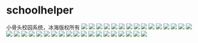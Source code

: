 # schoolhelper
小骨头校园系统，冰海版权所有
![](https://github.com/IceSeaOnly/schoolhelper/blob/master/img_github/githubScreenshot_2017-02-24-18-31-45-583.png)
![](https://github.com/IceSeaOnly/schoolhelper/blob/master/img_github/githubScreenshot_2017-02-24-18-31-51-699.png)
![](https://github.com/IceSeaOnly/schoolhelper/blob/master/img_github/githubScreenshot_2017-02-24-18-32-04-252.png)
![](https://github.com/IceSeaOnly/schoolhelper/blob/master/img_github/githubScreenshot_2017-02-24-18-32-11-672.png)
![](https://github.com/IceSeaOnly/schoolhelper/blob/master/img_github/Screenshot_2017-02-24-18-20-47-124.png)
![](https://github.com/IceSeaOnly/schoolhelper/blob/master/img_github/Screenshot_2017-02-24-18-20-58-380.png)
![](https://github.com/IceSeaOnly/schoolhelper/blob/master/img_github/Screenshot_2017-02-24-18-21-08-724.png)
![](https://github.com/IceSeaOnly/schoolhelper/blob/master/img_github/Screenshot_2017-02-24-18-21-20-767.png)
![](https://github.com/IceSeaOnly/schoolhelper/blob/master/img_github/Screenshot_2017-02-24-18-21-54-863.png)
![](https://github.com/IceSeaOnly/schoolhelper/blob/master/img_github/Screenshot_2017-02-24-18-22-20-684.png)
![](https://github.com/IceSeaOnly/schoolhelper/blob/master/img_github/Screenshot_2017-02-24-18-22-35-362.png)
![](https://github.com/IceSeaOnly/schoolhelper/blob/master/img_github/Screenshot_2017-02-24-18-22-56-249.png)
![](https://github.com/IceSeaOnly/schoolhelper/blob/master/img_github/Screenshot_2017-02-24-18-23-06-999.png)
![](https://github.com/IceSeaOnly/schoolhelper/blob/master/img_github/Screenshot_2017-02-24-18-23-33-697.png)
![](https://github.com/IceSeaOnly/schoolhelper/blob/master/img_github/Screenshot_2017-02-24-18-23-39-391.png)
![](https://github.com/IceSeaOnly/schoolhelper/blob/master/img_github/Screenshot_2017-02-24-18-23-47-335.png)
![](https://github.com/IceSeaOnly/schoolhelper/blob/master/img_github/Screenshot_2017-02-24-18-23-50-433.png)
![](https://github.com/IceSeaOnly/schoolhelper/blob/master/img_github/Screenshot_2017-02-24-18-24-10-602.png)
![](https://github.com/IceSeaOnly/schoolhelper/blob/master/img_github/Screenshot_2017-02-24-18-24-16-715.png)
![](https://github.com/IceSeaOnly/schoolhelper/blob/master/img_github/Screenshot_2017-02-24-18-24-24-592.png)
![](https://github.com/IceSeaOnly/schoolhelper/blob/master/img_github/Screenshot_2017-02-24-18-24-38-129.png)
![](https://github.com/IceSeaOnly/schoolhelper/blob/master/img_github/Screenshot_2017-02-24-18-25-07-691.png)
![](https://github.com/IceSeaOnly/schoolhelper/blob/master/img_github/Screenshot_2017-02-24-18-25-21-547.png)
![](https://github.com/IceSeaOnly/schoolhelper/blob/master/img_github/Screenshot_2017-02-24-18-25-36-568.png)
![](https://github.com/IceSeaOnly/schoolhelper/blob/master/img_github/Screenshot_2017-02-24-18-25-58-465.png)
![](https://github.com/IceSeaOnly/schoolhelper/blob/master/img_github/Screenshot_2017-02-24-18-26-07-596.png)
![](https://github.com/IceSeaOnly/schoolhelper/blob/master/img_github/Screenshot_2017-02-24-18-26-11-990.png)
![](https://github.com/IceSeaOnly/schoolhelper/blob/master/img_github/Screenshot_2017-02-24-18-26-29-630.png)
![](https://github.com/IceSeaOnly/schoolhelper/blob/master/img_github/Screenshot_2017-02-24-18-27-03-866.png)
![](https://github.com/IceSeaOnly/schoolhelper/blob/master/img_github/Screenshot_2017-02-26-11-20-52-667.png)
![](https://github.com/IceSeaOnly/schoolhelper/blob/master/img_github/Screenshot_2017-02-26-11-20-59-697.png)
![](https://github.com/IceSeaOnly/schoolhelper/blob/master/img_github/Screenshot_2017-02-26-11-23-53-752.png)
![](https://github.com/IceSeaOnly/schoolhelper/blob/master/img_github/Screenshot_2017-02-26-11-24-18-405.png)
![](https://github.com/IceSeaOnly/schoolhelper/blob/master/img_github/Screenshot_2017-02-26-11-24-34-991.png)
